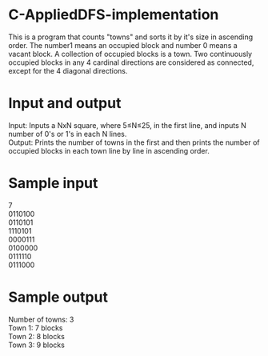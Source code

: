 # C-AppliedDFS-implementation
 This is a program that counts "towns" and sorts it by it's size in ascending order.
 The number1 means an occupied block and number 0 means a vacant block. A collection of occupied blocks is a town. Two continuously
 occupied blocks in any 4 cardinal directions are considered as connected, except for the 4 diagonal directions.
# Input and output
 Input: Inputs a NxN square, where 5≤N≤25, in the first line, and inputs N number of 0's or 1's in each N lines.<br/>
 Output: Prints the number of towns in the first and then prints the number of occupied blocks in each town line by line in ascending order.
# Sample input
 7<br/>
 0110100<br/>
 0110101<br/>
 1110101<br/>
 0000111<br/>
 0100000<br/>
 0111110<br/>
 0111000<br/>
# Sample output
 Number of towns: 3<br/>
 Town 1: 7 blocks<br/>
 Town 2: 8 blocks<br/>
 Town 3: 9 blocks<br/>
